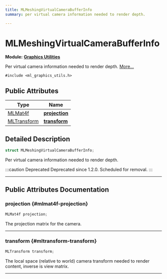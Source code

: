 ```yaml
---
title: MLMeshingVirtualCameraBufferInfo
summary: per virtual camera information needed to render depth. 

---
```


# MLMeshingVirtualCameraBufferInfo

**Module:** **[Graphics Utilities](/api-ref/api/Modules/group___graphics_utilities/group___graphics_utilities.md)**



Per virtual camera information needed to render depth.  [More...](#detailed-description)


`#include <ml_graphics_utils.h>`

## Public Attributes

| Type           | Name           |
| -------------- | -------------- |
| [MLMat4f](/api-ref/api/Modules/group___common/struct_m_l_mat4f.md) | **[projection](/api-ref/api/Modules/group___graphics_utilities/struct_m_l_meshing_virtual_camera_buffer_info.md#mlmat4f-projection)**  |
| [MLTransform](/api-ref/api/Modules/group___common/struct_m_l_transform.md) | **[transform](/api-ref/api/Modules/group___graphics_utilities/struct_m_l_meshing_virtual_camera_buffer_info.md#mltransform-transform)**  |

## Detailed Description

```cpp
struct MLMeshingVirtualCameraBufferInfo;
```

Per virtual camera information needed to render depth. 



:::caution Deprecated
Deprecated since 1.2.0. Scheduled for removal. 
:::



-----------
## Public Attributes Documentation

### projection {#mlmat4f-projection}

```cpp
MLMat4f projection;
```


The projection matrix for the camera. 





-----------

### transform {#mltransform-transform}

```cpp
MLTransform transform;
```


The local space (relative to world) camera transform needed to render content, inverse is view matrix. 





-----------

